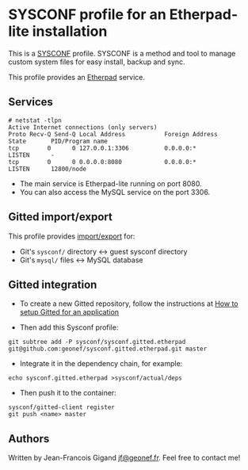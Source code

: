 # SYSCONF profile for an Etherpad-lite installation

This is a [SYSCONF](https://github.com/geonef/sysconf.base)
profile. SYSCONF is a method and tool to manage custom system files
for easy install, backup and sync.

This profile provides an [Etherpad](http://etherpad.org/) service.


## Services

```
# netstat -tlpn
Active Internet connections (only servers)
Proto Recv-Q Send-Q Local Address           Foreign Address         State       PID/Program name
tcp        0      0 127.0.0.1:3306          0.0.0.0:*               LISTEN      -               
tcp        0      0 0.0.0.0:8080            0.0.0.0:*               LISTEN      12800/node
```

* The main service is Etherpad-lite running on port 8080.
* You can also access the MySQL service on the port 3306.


## Gitted import/export

This profile provides [import/export](tree/etc/gitted/sync/) for:
* Git's ```sysconf/``` directory <-> guest sysconf directory
* Git's ```mysql/``` files <-> MySQL database


## Gitted integration

* To create a new Gitted repository, follow the instructions at
  [How to setup Gitted for an application](https://github.com/geonef/sysconf.gitted/blob/master/doc/howto-create-new.md)
  
* Then add this Sysconf profile:
```
git subtree add -P sysconf/sysconf.gitted.etherpad git@github.com:geonef/sysconf.gitted.etherpad.git master
```

* Integrate it in the dependency chain, for example:
```
echo sysconf.gitted.etherpad >sysconf/actual/deps
```

* Then push it to the container:
```
sysconf/gitted-client register
git push <name> master
```


## Authors

Written by Jean-Francois Gigand <jf@geonef.fr>. Feel free to contact me!

